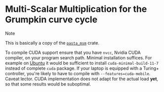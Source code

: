 # Multi-Scalar Multiplication for the Grumpkin curve cycle

> [!NOTE] 
> This is basically a copy of the [`pasta_msm`](https://github.com/lurk-lab/pasta-msm) crate.

To compile CUDA support ensure that you have `nvcc`, Nvidia CUDA compiler, on your program search path. Minimal installation suffices. For example on [Ubuntu](https://developer.nvidia.com/cuda-downloads?target_os=Linux&target_arch=x86_64&Distribution=Ubuntu&target_version=20.04&target_type=deb_network) it would be sufficient to install `cuda-minimal-build-11-7` instead of complete `cuda` package. If your laptop is equipped with a Turing+ controller, you're likely to have to compile with `--features=cuda-mobile`. Caveat lector. CUDA implementation does not adapt for the actual load **yet**, so that some results would be suboptimal.
